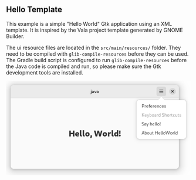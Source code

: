 ## Hello Template

This example is a simple "Hello World" Gtk application using an XML template. 
It is inspired by the Vala project template generated by GNOME Builder.

The ui resource files are located in the `src/main/resources/` folder. They 
need to be compiled with `glib-compile-resources` before they can be used. The 
Gradle build script is configured to run `glib-compile-resources` before the 
Java code is compiled and run, so please make sure the Gtk development tools 
are installed.

![Hello World (template based) screenshot](template-helloworld.png)
